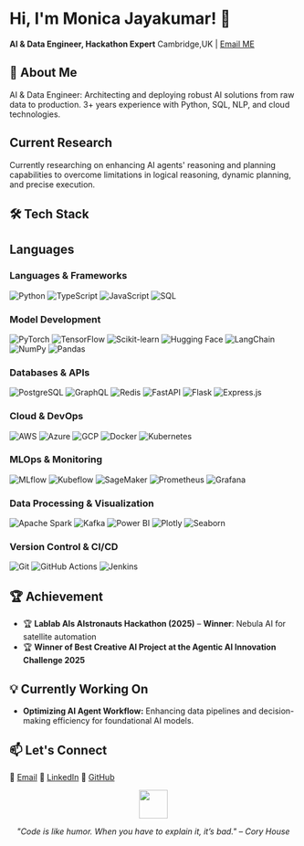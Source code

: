 # Hi, I'm Monica Jayakumar! 👋  
**AI & Data Engineer, Hackathon Expert**
Cambridge,UK | [Email ME](mailto:monicaajayakumar@gmail.com)

## 🚀 About Me  
AI & Data Engineer: Architecting and deploying robust AI solutions from raw data to production. 3+ years experience with Python, SQL, NLP, and cloud technologies.

## Current Research
Currently researching on enhancing AI agents' reasoning and planning capabilities to overcome limitations in logical reasoning, dynamic planning, and precise execution.

## 🛠️ Tech Stack
## Languages

### Languages & Frameworks
![Python](https://img.shields.io/badge/Python-3776AB?logo=python&logoColor=white)
![TypeScript](https://img.shields.io/badge/TypeScript-3178C6?logo=typescript&logoColor=white)
![JavaScript](https://img.shields.io/badge/JavaScript-F7DF1E?logo=javascript&logoColor=black)
![SQL](https://img.shields.io/badge/SQL-4479A1?logo=mysql&logoColor=white)

### Model Development
![PyTorch](https://img.shields.io/badge/PyTorch-EE4C2C?logo=pytorch&logoColor=white)
![TensorFlow](https://img.shields.io/badge/TensorFlow-FF6F00?logo=tensorflow&logoColor=white)
![Scikit-learn](https://img.shields.io/badge/Scikit--learn-F7931E?logo=scikit-learn&logoColor=white)
![Hugging Face](https://img.shields.io/badge/Hugging%20Face-FF6C37?logo=huggingface&logoColor=white)
![LangChain](https://img.shields.io/badge/LangChain-000000?logo=langchain&logoColor=white)
![NumPy](https://img.shields.io/badge/NumPy-013243?logo=numpy&logoColor=white)
![Pandas](https://img.shields.io/badge/Pandas-150458?logo=pandas&logoColor=white)

### Databases & APIs
![PostgreSQL](https://img.shields.io/badge/PostgreSQL-316192?logo=postgresql&logoColor=white)
![GraphQL](https://img.shields.io/badge/GraphQL-E10098?logo=graphql&logoColor=white)
![Redis](https://img.shields.io/badge/Redis-DC382D?logo=redis&logoColor=white)
![FastAPI](https://img.shields.io/badge/FastAPI-009688?logo=fastapi&logoColor=white)
![Flask](https://img.shields.io/badge/Flask-000000?logo=flask&logoColor=white)
![Express.js](https://img.shields.io/badge/Express.js-000000?logo=express&logoColor=white)

### Cloud & DevOps
![AWS](https://img.shields.io/badge/AWS-232F3E?logo=amazon-aws&logoColor=white)
![Azure](https://img.shields.io/badge/Microsoft_Azure-0089D6?logo=microsoft-azure&logoColor=white)
![GCP](https://img.shields.io/badge/Google_Cloud-4285F4?logo=google-cloud&logoColor=white)
![Docker](https://img.shields.io/badge/Docker-2496ED?logo=docker&logoColor=white)
![Kubernetes](https://img.shields.io/badge/Kubernetes-326CE5?logo=kubernetes&logoColor=white)

### MLOps & Monitoring
![MLflow](https://img.shields.io/badge/MLflow-00B0AA?logo=mlflow&logoColor=white)
![Kubeflow](https://img.shields.io/badge/Kubeflow-F9643B?logo=kubeflow&logoColor=white)
![SageMaker](https://img.shields.io/badge/SageMaker-FF9900?logo=amazonsagemaker&logoColor=white)
![Prometheus](https://img.shields.io/badge/Prometheus-FFE873?logo=prometheus&logoColor=black)
![Grafana](https://img.shields.io/badge/Grafana-F46800?logo=grafana&logoColor=white)

### Data Processing & Visualization
![Apache Spark](https://img.shields.io/badge/Apache_Spark-E25A1C?logo=apache-spark&logoColor=white)
![Kafka](https://img.shields.io/badge/Apache_Kafka-231F20?logo=apachekafka&logoColor=white)
![Power BI](https://img.shields.io/badge/Power_BI-F2C811?logo=powerbi&logoColor=black)
![Plotly](https://img.shields.io/badge/Plotly-3F4F75?logo=plotly&logoColor=white)
![Seaborn](https://img.shields.io/badge/Seaborn-F79246?logo=seaborn&logoColor=white)

### Version Control & CI/CD
![Git](https://img.shields.io/badge/Git-F05032?logo=git&logoColor=white)
![GitHub Actions](https://img.shields.io/badge/GitHub_Actions-2088FF?logo=github-actions&logoColor=white)
![Jenkins](https://img.shields.io/badge/Jenkins-D24939?logo=jenkins&logoColor=white)

## 🏆 Achievement  

- 🏆 **Lablab AIs AIstronauts Hackathon (2025)** – **Winner**: Nebula AI for satellite automation
- 🏆 **Winner of Best Creative AI Project at the Agentic AI Innovation Challenge 2025**


## 💡 Currently Working On  

- **Optimizing AI Agent Workflow:** Enhancing data pipelines and decision-making efficiency for foundational AI models.

## 📫 Let's Connect  

📧 [Email](mailto:monicaajayakumar@gmail.com)                 💼 [LinkedIn](https://www.linkedin.com/in/monicajayakumar/)             🐙 [GitHub](https://github.com/Monica2403)  
<div align="center">
  <img src="https://media.giphy.com/media/VbnUQpnihPSIgIXuZv/giphy.gif" width="50" />
  <p><i>"Code is like humor. When you have to explain it, it’s bad." – Cory House</i></p>
</div>
